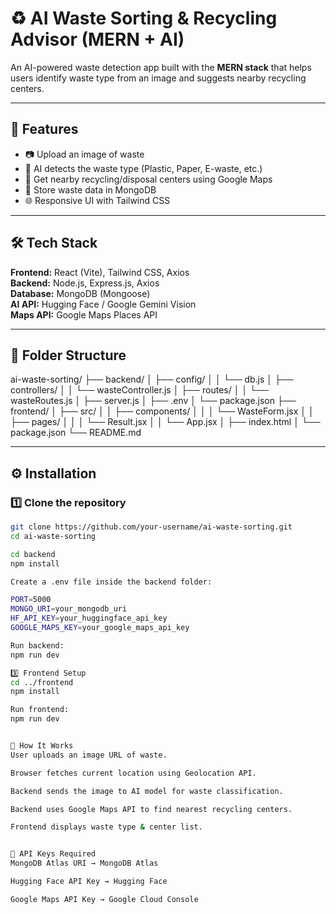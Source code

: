 # ♻ AI Waste Sorting & Recycling Advisor (MERN + AI)

An AI-powered waste detection app built with the **MERN stack** that helps users identify waste type from an image and suggests nearby recycling centers.

---

## 🚀 Features
- 📷 Upload an image of waste
- 🤖 AI detects the waste type (Plastic, Paper, E-waste, etc.)
- 📍 Get nearby recycling/disposal centers using Google Maps
- 💾 Store waste data in MongoDB
- 🌐 Responsive UI with Tailwind CSS

---

## 🛠 Tech Stack
**Frontend:** React (Vite), Tailwind CSS, Axios  
**Backend:** Node.js, Express.js, Axios  
**Database:** MongoDB (Mongoose)  
**AI API:** Hugging Face / Google Gemini Vision  
**Maps API:** Google Maps Places API  

---

## 📂 Folder Structure
ai-waste-sorting/
├── backend/
│ ├── config/
│ │ └── db.js
│ ├── controllers/
│ │ └── wasteController.js
│ ├── routes/
│ │ └── wasteRoutes.js
│ ├── server.js
│ ├── .env
│ └── package.json
├── frontend/
│ ├── src/
│ │ ├── components/
│ │ │ └── WasteForm.jsx
│ │ ├── pages/
│ │ │ └── Result.jsx
│ │ └── App.jsx
│ ├── index.html
│ └── package.json
└── README.md


---

## ⚙️ Installation

### 1️⃣ Clone the repository
```bash
git clone https://github.com/your-username/ai-waste-sorting.git
cd ai-waste-sorting

cd backend
npm install

Create a .env file inside the backend folder:

PORT=5000
MONGO_URI=your_mongodb_uri
HF_API_KEY=your_huggingface_api_key
GOOGLE_MAPS_KEY=your_google_maps_api_key

Run backend:
npm run dev

3️⃣ Frontend Setup
cd ../frontend
npm install

Run frontend:
npm run dev


🧠 How It Works
User uploads an image URL of waste.

Browser fetches current location using Geolocation API.

Backend sends the image to AI model for waste classification.

Backend uses Google Maps API to find nearest recycling centers.

Frontend displays waste type & center list.


🔑 API Keys Required
MongoDB Atlas URI → MongoDB Atlas

Hugging Face API Key → Hugging Face

Google Maps API Key → Google Cloud Console


